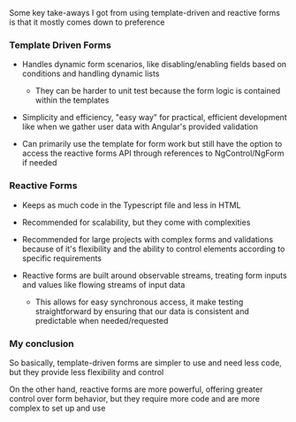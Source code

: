 Some key take-aways I got from using template-driven and reactive forms is that it mostly comes down to preference

### Template Driven Forms

- Handles dynamic form scenarios, like disabling/enabling fields based on conditions and handling dynamic lists

  - They can be harder to unit test because the form logic is contained within the templates

- Simplicity and efficiency, "easy way" for practical, efficient development like when we gather user data with Angular's provided validation

- Can primarily use the template for form work but still have the option to access the reactive forms API through references to NgControl/NgForm if needed

### Reactive Forms

- Keeps as much code in the Typescript file and less in HTML

- Recommended for scalability, but they come with complexities

- Recommended for large projects with complex forms and validations because of it's flexibility and the ability to control elements according to specific requirements

- Reactive forms are built around observable streams, treating form inputs and values like flowing streams of input data
  - This allows for easy synchronous access, it make testing straightforward by ensuring that our data is consistent and predictable when needed/requested

### My conclusion

So basically, template-driven forms are simpler to use and need less code, but they provide less flexibility and control

On the other hand, reactive forms are more powerful, offering greater control over form behavior, but they require more code and are more complex to set up and use
